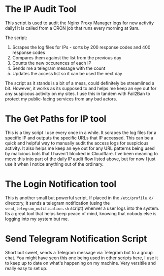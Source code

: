 # The IP Audit Tool

This script is used to audit the Nginx Proxy Manager logs for new activity daily!
It is called from a CRON job that runs every morning at 9am.

The script:
  1. Scrapes the log files for IPs - sorts by 200 response codes and 400 response codes
  2. Compares them against the list from the previous day
  3. Counts the new occurences of each IP
  4. Sends me a telegram message with the count
  5. Updates the access list so it can be used the next day

The script as it stands is a bit of a mess, could definitely be streamlined a bit. However, it works as its supposed to and helps me keep an eye out for any suspicous activity on my sites.
I use this in tandem with Fail2Ban to protect my public-facing services from any bad actors.

# The Get Paths for IP tool

This is a tiny script I use every once in a while. It scrapes the log files for a specific IP and outputs the specific URLs that IP accessed.
This can be a quick and helpful way to manually audit the access logs for suspicious activity. It also helps me keep an eye out for any URL patterns being used by malicious bots that I haven't blocked in Cloudflare.
I've been meaning to move this into part of the daily IP audit flow listed above, but for now I just use it when I notice anything out of the ordinary.

# The Login Notification tool

This is another small but powerful script. If placed in the `/etc/profile.d/` directory, it sends a telegram notification (using the `send_telegram_notification.sh` script) whenver a user logs into the system.
Its a great tool that helps keep peace of mind, knowing that nobody else is logging into my system but me.

# Send Telegram Notification Script

Short but sweet, sends a Telegram message via Telegram bot to a group chat. You might have seen this one being used in other scripts here, I use it to keep up to date on what's happening on my machine. Very versitile and really easy to set up.
